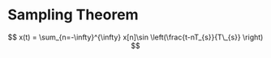 # Sampling Theorem

$$
x(t) = \sum_{n=-\infty}^{\infty} x[n]\sin \left(\frac{t-nT_{s}}{T\_{s}} \right)
$$
